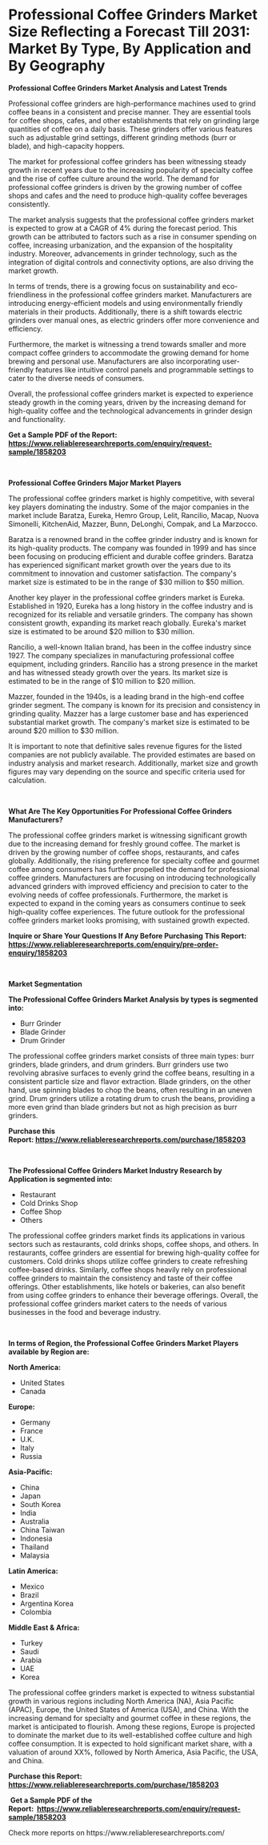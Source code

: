 <p><h1>Professional Coffee Grinders Market Size Reflecting a Forecast Till 2031: Market By Type, By Application and By Geography</h1></p><p><strong>Professional Coffee Grinders Market Analysis and Latest Trends</strong></p>
<p><p>Professional coffee grinders are high-performance machines used to grind coffee beans in a consistent and precise manner. They are essential tools for coffee shops, cafes, and other establishments that rely on grinding large quantities of coffee on a daily basis. These grinders offer various features such as adjustable grind settings, different grinding methods (burr or blade), and high-capacity hoppers.</p><p>The market for professional coffee grinders has been witnessing steady growth in recent years due to the increasing popularity of specialty coffee and the rise of coffee culture around the world. The demand for professional coffee grinders is driven by the growing number of coffee shops and cafes and the need to produce high-quality coffee beverages consistently.</p><p>The market analysis suggests that the professional coffee grinders market is expected to grow at a CAGR of 4% during the forecast period. This growth can be attributed to factors such as a rise in consumer spending on coffee, increasing urbanization, and the expansion of the hospitality industry. Moreover, advancements in grinder technology, such as the integration of digital controls and connectivity options, are also driving the market growth.</p><p>In terms of trends, there is a growing focus on sustainability and eco-friendliness in the professional coffee grinders market. Manufacturers are introducing energy-efficient models and using environmentally friendly materials in their products. Additionally, there is a shift towards electric grinders over manual ones, as electric grinders offer more convenience and efficiency.</p><p>Furthermore, the market is witnessing a trend towards smaller and more compact coffee grinders to accommodate the growing demand for home brewing and personal use. Manufacturers are also incorporating user-friendly features like intuitive control panels and programmable settings to cater to the diverse needs of consumers.</p><p>Overall, the professional coffee grinders market is expected to experience steady growth in the coming years, driven by the increasing demand for high-quality coffee and the technological advancements in grinder design and functionality.</p></p>
<p><strong>Get a Sample PDF of the Report:&nbsp; <a href="https://www.reliableresearchreports.com/enquiry/request-sample/1858203">https://www.reliableresearchreports.com/enquiry/request-sample/1858203</a></strong></p>
<p>&nbsp;</p>
<p><strong>Professional Coffee Grinders Major Market Players</strong></p>
<p><p>The professional coffee grinders market is highly competitive, with several key players dominating the industry. Some of the major companies in the market include Baratza, Eureka, Hemro Group, Lelit, Rancilio, Macap, Nuova Simonelli, KitchenAid, Mazzer, Bunn, DeLonghi, Compak, and La Marzocco.</p><p>Baratza is a renowned brand in the coffee grinder industry and is known for its high-quality products. The company was founded in 1999 and has since been focusing on producing efficient and durable coffee grinders. Baratza has experienced significant market growth over the years due to its commitment to innovation and customer satisfaction. The company's market size is estimated to be in the range of $30 million to $50 million.</p><p>Another key player in the professional coffee grinders market is Eureka. Established in 1920, Eureka has a long history in the coffee industry and is recognized for its reliable and versatile grinders. The company has shown consistent growth, expanding its market reach globally. Eureka's market size is estimated to be around $20 million to $30 million.</p><p>Rancilio, a well-known Italian brand, has been in the coffee industry since 1927. The company specializes in manufacturing professional coffee equipment, including grinders. Rancilio has a strong presence in the market and has witnessed steady growth over the years. Its market size is estimated to be in the range of $10 million to $20 million.</p><p>Mazzer, founded in the 1940s, is a leading brand in the high-end coffee grinder segment. The company is known for its precision and consistency in grinding quality. Mazzer has a large customer base and has experienced substantial market growth. The company's market size is estimated to be around $20 million to $30 million.</p><p>It is important to note that definitive sales revenue figures for the listed companies are not publicly available. The provided estimates are based on industry analysis and market research. Additionally, market size and growth figures may vary depending on the source and specific criteria used for calculation.</p></p>
<p>&nbsp;</p>
<p><strong>What Are The Key Opportunities For Professional Coffee Grinders Manufacturers?</strong></p>
<p><p>The professional coffee grinders market is witnessing significant growth due to the increasing demand for freshly ground coffee. The market is driven by the growing number of coffee shops, restaurants, and cafes globally. Additionally, the rising preference for specialty coffee and gourmet coffee among consumers has further propelled the demand for professional coffee grinders. Manufacturers are focusing on introducing technologically advanced grinders with improved efficiency and precision to cater to the evolving needs of coffee professionals. Furthermore, the market is expected to expand in the coming years as consumers continue to seek high-quality coffee experiences. The future outlook for the professional coffee grinders market looks promising, with sustained growth expected.</p></p>
<p><strong>Inquire or Share Your Questions If Any Before Purchasing This Report: <a href="https://www.reliableresearchreports.com/enquiry/pre-order-enquiry/1858203">https://www.reliableresearchreports.com/enquiry/pre-order-enquiry/1858203</a></strong></p>
<p>&nbsp;</p>
<p><strong>Market Segmentation</strong></p>
<p><strong>The Professional Coffee Grinders Market Analysis by types is segmented into:</strong></p>
<p><ul><li>Burr Grinder</li><li>Blade Grinder</li><li>Drum Grinder</li></ul></p>
<p><p>The professional coffee grinders market consists of three main types: burr grinders, blade grinders, and drum grinders. Burr grinders use two revolving abrasive surfaces to evenly grind the coffee beans, resulting in a consistent particle size and flavor extraction. Blade grinders, on the other hand, use spinning blades to chop the beans, often resulting in an uneven grind. Drum grinders utilize a rotating drum to crush the beans, providing a more even grind than blade grinders but not as high precision as burr grinders.</p></p>
<p><strong>Purchase this Report:&nbsp;<a href="https://www.reliableresearchreports.com/purchase/1858203">https://www.reliableresearchreports.com/purchase/1858203</a></strong></p>
<p>&nbsp;</p>
<p><strong>The Professional Coffee Grinders Market Industry Research by Application is segmented into:</strong></p>
<p><ul><li>Restaurant</li><li>Cold Drinks Shop</li><li>Coffee Shop</li><li>Others</li></ul></p>
<p><p>The professional coffee grinders market finds its applications in various sectors such as restaurants, cold drinks shops, coffee shops, and others. In restaurants, coffee grinders are essential for brewing high-quality coffee for customers. Cold drinks shops utilize coffee grinders to create refreshing coffee-based drinks. Similarly, coffee shops heavily rely on professional coffee grinders to maintain the consistency and taste of their coffee offerings. Other establishments, like hotels or bakeries, can also benefit from using coffee grinders to enhance their beverage offerings. Overall, the professional coffee grinders market caters to the needs of various businesses in the food and beverage industry.</p></p>
<p>&nbsp;</p>
<p><strong>In terms of Region, the Professional Coffee Grinders Market Players available by Region are:</strong></p>
<p>
    <p> <strong> North America: </strong>
        <ul>
            <li>United States</li>
            <li>Canada</li>
        </ul>
        </p> 
    <p> <strong> Europe: </strong>
        <ul>
            <li>Germany</li>
            <li>France</li>
            <li>U.K.</li>
            <li>Italy</li>
            <li>Russia</li>
        </ul>
        </p> 
    <p> <strong> Asia-Pacific: </strong>
        <ul>
            <li>China</li>
            <li>Japan</li>
            <li>South Korea</li>
            <li>India</li>
            <li>Australia</li>
            <li>China Taiwan</li>
            <li>Indonesia</li>
            <li>Thailand</li>
            <li>Malaysia</li>
        </ul>
        </p> 
    <p> <strong> Latin America: </strong>
        <ul>
            <li>Mexico</li>
            <li>Brazil</li>
            <li>Argentina Korea</li>
            <li>Colombia</li>
        </ul>
        </p> 
    <p> <strong> Middle East & Africa: </strong>
        <ul>
            <li>Turkey</li>
            <li>Saudi</li>
            <li>Arabia</li>
            <li>UAE</li>
            <li>Korea</li>
        </ul>
    </p>
    </p>
<p><p>The professional coffee grinders market is expected to witness substantial growth in various regions including North America (NA), Asia Pacific (APAC), Europe, the United States of America (USA), and China. With the increasing demand for specialty and gourmet coffee in these regions, the market is anticipated to flourish. Among these regions, Europe is projected to dominate the market due to its well-established coffee culture and high coffee consumption. It is expected to hold significant market share, with a valuation of around XX%, followed by North America, Asia Pacific, the USA, and China.</p></p>
<p><strong>Purchase this Report: <a href="https://www.reliableresearchreports.com/purchase/1858203">https://www.reliableresearchreports.com/purchase/1858203</a></strong></p>
<p>&nbsp;<strong>Get a Sample PDF of the Report:&nbsp;&nbsp;<a href="https://www.reliableresearchreports.com/enquiry/request-sample/1858203">https://www.reliableresearchreports.com/enquiry/request-sample/1858203</a></strong></p>
<p><strong></strong></p>
<p>Check more reports on https://www.reliableresearchreports.com/</p>